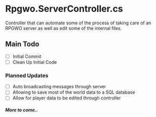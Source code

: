 # Rpgwo.ServerController.cs
Controller that can automate some of the process of taking care of an RPGWO server as well as edit some of the internal files.

## Main Todo
- [ ] Initial Commit
- [ ] Clean Up Initial Code

### Planned Updates
- [ ] Auto broadcasting messages through server
- [ ] Allowing to save most of the world data to a SQL database
- [ ] Allow for player data to be edited through controller

##### *More to come..*
